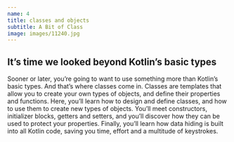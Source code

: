 ```yaml
---
name: 4
title: classes and objects
subtitle: A Bit of Class
image: images/11240.jpg
---
```

## It’s time we looked beyond Kotlin’s basic types 
Sooner or later, you’re going to want to use something more than Kotlin’s basic types. And that’s where classes come in. Classes are templates that allow you to create your own types of objects, and define their properties and functions. Here, you’ll learn how to design and define classes, and how to use them to create new types of objects. You’ll meet constructors, initializer blocks, getters and setters, and you’ll discover how they can be used to protect your properties. Finally, you’ll learn how data hiding is built into all Kotlin code, saving you time, effort and a multitude of keystrokes.
